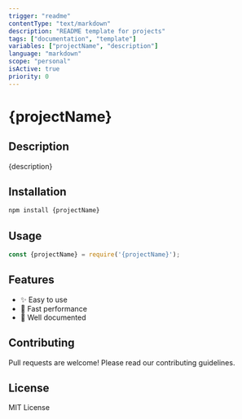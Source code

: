 ```yaml
---
trigger: "readme"
contentType: "text/markdown"
description: "README template for projects"
tags: ["documentation", "template"]
variables: ["projectName", "description"]
language: "markdown"
scope: "personal"
isActive: true
priority: 0
---
```

# {projectName}

## Description

{description}

## Installation

```bash
npm install {projectName}
```

## Usage

```javascript
const {projectName} = require('{projectName}');
```

## Features

- ✨ Easy to use
- 🚀 Fast performance
- 📝 Well documented

## Contributing

Pull requests are welcome! Please read our contributing guidelines.

## License

MIT License
